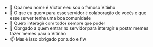 - 👋 Opa meu nome é Victor e eu sou o famoso Vitinho
- 👀 O que eu quero para esse servidor é colaboração de vocês e que esse server tenha uma boa comunidade
- 🌱 Quero interagir com todos sempre que puder
- 💞️ Obrigado a quem entrar no servidor para interagir e postar memes fazer memes para o Vitinho
- 📫 Mas é isso obrigado por tudo e flw

<!---
Vitoffz/Vitoffz is a ✨ special ✨ repository because its `README.md` (this file) appears on your GitHub profile.
You can click the Preview link to take a look at your changes.
--->
